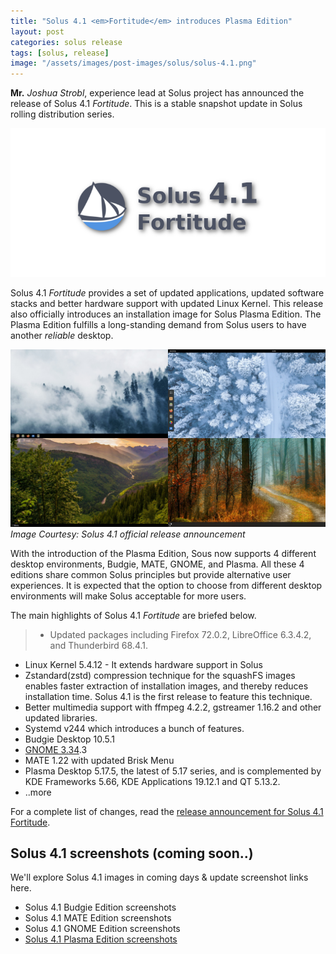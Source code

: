 ```yaml
---
title: "Solus 4.1 <em>Fortitude</em> introduces Plasma Edition"
layout: post
categories: solus release
tags: [solus, release]
image: "/assets/images/post-images/solus/solus-4.1.png"
---
```


**Mr.** *Joshua Strobl*, experience lead at Solus project has announced the release of Solus 4.1 *Fortitude*. This is a stable snapshot update in Solus rolling distribution series.

![Solus 4.1 Fortitude Banner](/assets/images/post-images/solus/solus-4.1.png)

Solus 4.1 *Fortitude* provides a set of updated applications, updated software stacks and better hardware support with updated Linux Kernel. This release also officially introduces an installation image for Solus Plasma Edition. The Plasma Edition fulfills a long-standing demand from Solus users to have another *reliable* desktop.

![Solus 4.1 Fortitude Preview](/assets/images/post-images/solus/solus-4.1-featured.jpg)
*Image Courtesy: Solus 4.1 official release announcement*

With the introduction of the Plasma Edition, Sous now supports 4 different desktop environments, Budgie, MATE, GNOME, and Plasma. All these 4 editions share common Solus principles but provide alternative user experiences. It is expected that the option to choose from different desktop environments will make Solus acceptable for more users.

The main highlights of Solus 4.1 *Fortitude* are briefed below.
> - Updated packages including Firefox 72.0.2, LibreOffice 6.3.4.2, and Thunderbird 68.4.1.
- Linux Kernel 5.4.12 - It extends hardware support in Solus
- Zstandard(zstd) compression technique for the squashFS images enables faster extraction of installation images, and thereby reduces installation time. Solus 4.1 is the first release to feature this technique.
- Better multimedia support with ffmpeg 4.2.2, gstreamer 1.16.2 and other updated libraries.
- Systemd v244 which introduces a bunch of features.
- Budgie Desktop 10.5.1
- [GNOME 3.34](/gnome-3.34-release/).3
- MATE 1.22 with updated Brisk Menu
- Plasma Desktop 5.17.5, the latest of 5.17 series, and is complemented by KDE Frameworks 5.66, KDE Applications 19.12.1 and QT 5.13.2.
- ..more

For a complete list of changes, read the [release announcement for Solus 4.1 Fortitude](https://getsol.us/2020/01/25/solus-4-1-released/).

## Solus 4.1 screenshots (coming soon..)
We'll explore Solus 4.1 images in coming days & update screenshot links here.
- Solus 4.1 Budgie Edition screenshots
- Solus 4.1 MATE Edition screenshots
- Solus 4.1 GNOME Edition screenshots
- [Solus 4.1 Plasma Edition screenshots](/solus-4.1-plasma-screens)